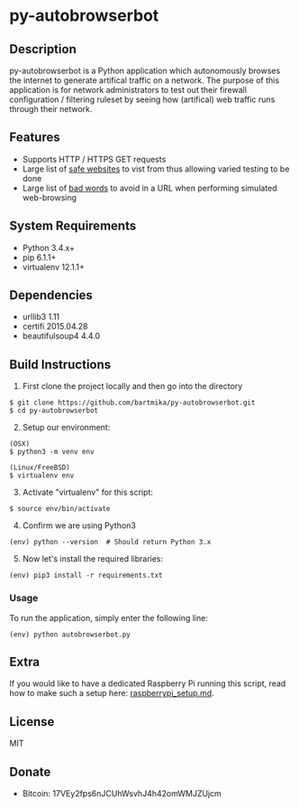 # py-autobrowserbot
## Description
py-autobrowserbot is a Python application which autonomously browses the internet to generate artifical traffic on a network. The purpose of this application is for network administrators to test out their firewall configuration / filtering ruleset by seeing how (artifical) web traffic runs through their network.


## Features
* Supports HTTP / HTTPS GET requests
* Large list of [safe websites](safe_websites.json) to vist from thus allowing varied testing to be done
* Large list of [bad words](bad_words.json) to avoid in a URL when performing simulated web-browsing


## System Requirements
* Python 3.4.x+
* pip 6.1.1+
* virtualenv 12.1.1+


## Dependencies
* urllib3 1.11
* certifi 2015.04.28
* beautifulsoup4 4.4.0

## Build Instructions
1. First clone the project locally and then go into the directory
```
$ git clone https://github.com/bartmika/py-autobrowserbot.git
$ cd py-autobrowserbot
```

2. Setup our environment:
```
(OSX)
$ python3 -m venv env

(Linux/FreeBSD)
$ virtualenv env
```

3. Activate "virtualenv" for this script:
```
$ source env/bin/activate
```

4. Confirm we are using Python3
```
(env) python --version  # Should return Python 3.x
```

5. Now let's install the required libraries:
```
(env) pip3 install -r requirements.txt
```

### Usage
To run the application, simply enter the following line:
```
(env) python autobrowserbot.py
```

## Extra
If you would like to have a dedicated Raspberry Pi running this script, read how to make such a setup here:  [raspberrypi_setup.md](raspberrypi_setup.md).

## License
MIT


## Donate
* Bitcoin: 17VEy2fps6nJCUhWsvhJ4h42omWMJZUjcm
